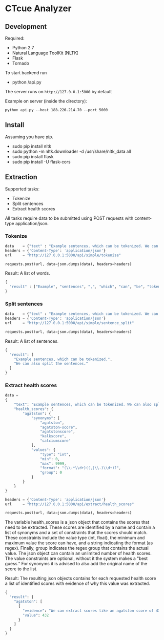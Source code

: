 CTcue Analyzer
=========

## Development

Required:
- Python 2.7
- Natural Language ToolKit (NLTK)
- Flask
- Tornado

To start backend run
- python /api.py

The server runs on `http://127.0.0.1:5000` by default

Example on server (inside the directory):

`python api.py --host 188.226.214.70 --port 5000`

## Install

Assuming you have pip.

* sudo pip install nltk
* sudo python -m nltk.downloader -d /usr/share/nltk_data all
* sudo pip install flask
* sudo pip install -U flask-cors

## Extraction

Supported tasks:
- Tokenize
- Split sentences
- Extract health scores

All tasks require data to be submitted using POST requests with content-type application/json.

### Tokenize
```python
data    = {"text" : "Example sentences, which can be tokenized. We can also split the sentences."}
headers = {'Content-Type': 'application/json'}
url     = "http://127.0.0.1:5000/api/simple/tokenize"

requests.post(url, data=json.dumps(data), headers=headers)
```

Result:
A list of words.
```python
{
  "result" : ["Example", "sentences", ",", "which", "can", "be", "tokenized", ".", "We", "can", "also", "split", "the", "sentences", "."]
}
```


### Split sentences
```python
data    = {"text" : "Example sentences, which can be tokenized. We can also split the sentences."}
headers = {'Content-Type': 'application/json'}
url     = "http://127.0.0.1:5000/api/simple/sentence_split"

requests.post(url, data=json.dumps(data), headers=headers)
```

Result:
A list of sentences.
```python
{
  "result": [
    "Example sentences, which can be tokenized.",
    "We can also split the sentences."
  ]
}
```

### Extract health scores
```python
data =
{
    "text": "Example sentences, which can be tokenized. We can also split the sentences. We can extract scores like an agatston score of 432.",
    "health_scores": {
        "agatston": {
            "synonyms": [
                "agatston",
                "agatston-score",
                "agatstonscore",
                "kalkscore",
                "calciumscore"
            ],
            "values": {
                "type": "int",
                "min": 0,
                "max": 9999,
                "format": "(\\-*\\d+)((,|\\.)\\d+)?",
                "group": 0
            }
        }
    }
}

headers = {'Content-Type': 'application/json'}
url     = "http://127.0.0.1:5000/api/extract/health_scores"

requests.post(url, data=json.dumps(data), headers=headers)
```

The variable health_scores is a json object that contains the scores that need to be extracted. These scores are identified by a name and contain a list of synonyms and a set of constraints that the scores should match. These constraints include the value type (int, float), the minimum and maximum value the score can have, and a string indicating the format (as regex). Finally, group indicates the regex group that contains the actual value. The json object can contain an unlimited number of health scores. The value constraints are optional, without it the system makes a "best guess." For synonyms it is advised to also add the original name of the score to the list.


Result:
The resulting json objects contains for each requested health score a list of identified scores with evidence of why this value was extracted.
```python
{
  "result": {
    "agatston": [
      {
        "evidence": "We can extract scores like an agatston score of 432.",
        "value": 432
      }
    ]
  }
}
```
